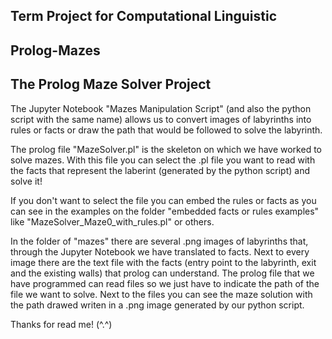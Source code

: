 ## Term Project for Computational Linguistic
## Prolog-Mazes

## The Prolog Maze Solver Project
The Jupyter Notebook "Mazes Manipulation Script" (and also the python script with the same name) 
allows us to convert images of labyrinths into rules or facts
or draw the path that would be followed to solve the labyrinth.

The prolog file "MazeSolver.pl" is the skeleton on which we have worked to solve mazes. 
With this file you can select the .pl file you want to read with the facts that represent 
the laberint (generated by the python script) and solve it!

If you don't want to select the file you can embed the rules or facts as you can see in the 
examples on the folder "embedded facts or rules examples" 
like "MazeSolver_Maze0_with_rules.pl" or others.

In the folder of "mazes" there are several .png images of labyrinths that, through the Jupyter Notebook 
we have translated to facts. Next to every image there are the text file with the facts 
(entry point to the labyrinth, exit and the existing walls) that prolog can understand. 
The prolog file that we have programmed can read files so we just 
have to indicate the path of the file we want to solve. Next to the files you can see the maze 
solution with the path drawed writen in a .png image generated by our python script.

Thanks for read me! (^.^)